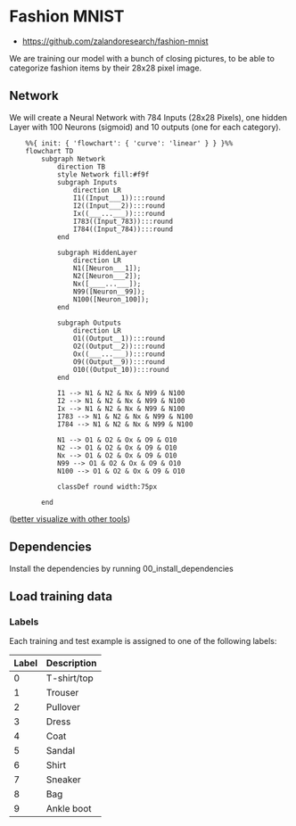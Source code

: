 # Fashion MNIST

* https://github.com/zalandoresearch/fashion-mnist

We are training our model with a bunch of closing pictures, to be able to categorize fashion items by their 28x28 pixel image.

## Network

We will create a Neural Network with 784 Inputs (28x28 Pixels), one hidden Layer with 100 Neurons (sigmoid) and 10 outputs (one for each category).

```mermaid
    %%{ init: { 'flowchart': { 'curve': 'linear' } } }%%
    flowchart TD
        subgraph Network
            direction TB
            style Network fill:#f9f
            subgraph Inputs
                direction LR
                I1((Input___1)):::round
                I2((Input___2)):::round
                Ix((___...___)):::round
                I783((Input_783)):::round
                I784((Input_784)):::round
            end

            subgraph HiddenLayer
                direction LR
                N1([Neuron___1]);
                N2([Neuron___2]);
                Nx([____...___]);
                N99([Neuron__99]);
                N100([Neuron_100]);
            end

            subgraph Outputs
                direction LR
                O1((Output__1)):::round
                O2((Output__2)):::round
                Ox((___...___)):::round
                O9((Output__9)):::round
                O10((Output_10)):::round
            end

            I1 --> N1 & N2 & Nx & N99 & N100
            I2 --> N1 & N2 & Nx & N99 & N100
            Ix --> N1 & N2 & Nx & N99 & N100
            I783 --> N1 & N2 & Nx & N99 & N100
            I784 --> N1 & N2 & Nx & N99 & N100

            N1 --> O1 & O2 & Ox & O9 & O10
            N2 --> O1 & O2 & Ox & O9 & O10
            Nx --> O1 & O2 & Ox & O9 & O10
            N99 --> O1 & O2 & Ox & O9 & O10
            N100 --> O1 & O2 & Ox & O9 & O10

            classDef round width:75px

        end
```

([better visualize with other tools](https://github.com/ashishpatel26/Tools-to-Design-or-Visualize-Architecture-of-Neural-Network))

## Dependencies

Install the dependencies by running 00_install_dependencies

## Load training data

### Labels
Each training and test example is assigned to one of the following labels:

| Label | Description |
| --- | --- |
| 0 | T-shirt/top |
| 1 | Trouser |
| 2 | Pullover |
| 3 | Dress |
| 4 | Coat |
| 5 | Sandal |
| 6 | Shirt |
| 7 | Sneaker |
| 8 | Bag |
| 9 | Ankle boot |
